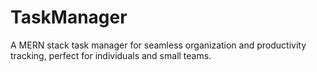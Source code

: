# TaskManager
A MERN stack task manager for seamless organization and productivity tracking, perfect for individuals and small teams.
